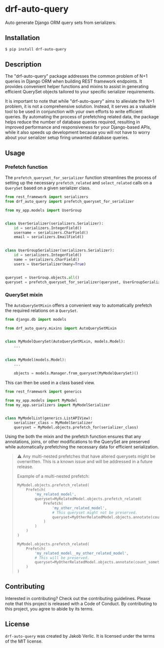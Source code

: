 # drf-auto-query

Auto generate Django ORM query sets from serializers.

## Installation

```bash
$ pip install drf-auto-query
```

## Description

The "drf-auto-query" package addresses the common problem of N+1 queries in Django ORM when building REST framework 
endpoints. It provides convenient helper functions and mixins to assist in generating efficient QuerySet objects 
tailored to your specific serializer requirements.

It is important to note that while "drf-auto-query" aims to alleviate the N+1 problem, it is not a comprehensive 
solution. Instead, it serves as a valuable tool to be used in conjunction with your own efforts to write efficient 
queries. By automating the process of prefetching related data, the package helps reduce the number of database 
queries required, resulting in improved performance and responsiveness for your Django-based APIs, while it also speeds
up development because you will not have to worry about your serializer setup firing unwanted database queries.


## Usage

### Prefetch function

The `prefetch_queryset_for_serializer` function streamlines the process of setting up the necessary `prefetch_related` 
and `select_related` calls on a `QuerySet` based on a given serializer class.

```python
from rest_framework import serializers
from drf_auto_query import prefetch_queryset_for_serializer

from my_app.models import UserGroup


class UserSerializer(serializers.Serializer):
    id = serializers.IntegerField()
    username = serializers.CharField()
    email = serializers.EmailField()

    
class UserGroupSerializer(serializers.Serializer):
    id = serializers.IntegerField()
    name = serializers.CharField()
    users = UserSerializer(many=True)
    
    
queryset = UserGroup.objects.all()
queryset = prefetch_queryset_for_serializer(queryset, UserGroupSerializer)
```

### QuerySet mixin

The `AutoQuerySetMixin` offers a convenient way to automatically prefetch the required relations on a `QuerySet`.

```python
from django.db import models

from drf_auto_query.mixins import AutoQuerySetMixin


class MyModelQuerySet(AutoQuerySetMixin, models.Model):
    ...
    
    
class MyModel(models.Model):
    ...
    
    objects = models.Manager.from_queryset(MyModelQuerySet)()
```

This can then be used in a class based view.

```python
from rest_framework import generics

from my_app.models import MyModel
from my_app.serializers import MyModelSerializer


class MyModelList(generics.ListAPIView):
    serializer_class = MyModelSerializer
    queryset = MyModel.objects.prefetch_for(serializer_class)
```

Using the both the mixin and the prefetch function ensures that any annotations, joins, or other modifications to the 
QuerySet are preserved while automatically prefetching the necessary data for efficient serialization.

> :warning: Any multi-nested prefetches that have altered querysets might be 
> overwritten. This is a known issue and will be addressed in a future release.
> 
> Example of a multi-nested prefetch:
> ```python
> MyModel.objects.prefetch_related(
>     Prefetch(
>         'my_related_model',
>         queryset=MyRelatedModel.objects.prefetch_related(
>             Prefetch(
>                 'my_other_related_model',
>                 # This queryset might not be preserved.
>                 queryset=MyOtherRelatedModel.objects.annotate(count_something=Count('something'))
>             )
>         )
>     )
> )
> 
> MyModel.objects.prefetch_related(
>     Prefetch(
>         'my_related_model__my_other_related_model',
>         # This will be preserved.
>         queryset=MyOtherRelatedModel.objects.annotate(count_something=Count('something'))
>     )
> )
> ```

## Contributing

Interested in contributing? Check out the contributing guidelines. Please note that this project is released with a 
Code of Conduct. By contributing to this project, you agree to abide by its terms.


## License

`drf-auto-query` was created by Jakob Verlic. It is licensed under the terms of the MIT license.
